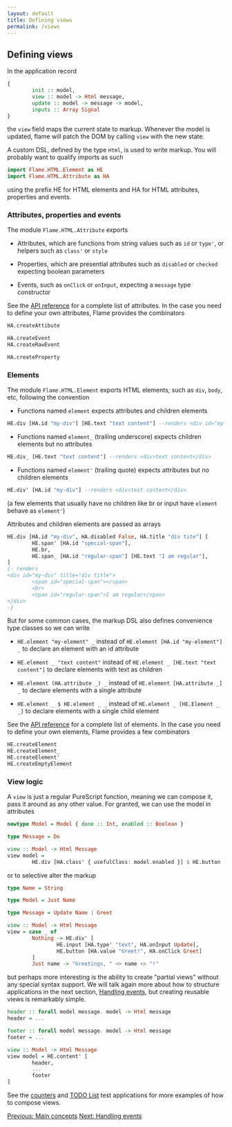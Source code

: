 ```yaml
---
layout: default
title: Defining views
permalink: /views
---
```


## Defining views

In the application record
```haskell
{
        init :: model,
        view :: model -> Html message,
        update :: model -> message -> model,
        inputs :: Array Signal
}
```
the `view` field maps the current state to markup. Whenever the model is updated, flame will patch the DOM by calling `view` with the new state.

A custom DSL, defined by the type `Html`, is used to write markup. You will probably want to qualify imports as such
```haskell
import Flame.HTML.Element as HE
import Flame.HTML.Attribute as HA
```
using the prefix HE for HTML elements and HA for HTML attributes, properties and events.

### Attributes, properties and events

The module `Flame.HTML.Attribute` exports

* Attributes, which are functions from string values such as `id` or `type'`, or helpers such as `class'` or `style`

* Properties, which are presential attributes such as `disabled` or `checked` expecting boolean parameters

* Events, such as `onClick` or `onInput`, expecting a `message` type constructor

See the [API reference](https://pursuit.purescript.org/packages/purescript-flame) for a complete list of attributes. In the case you need to define your own attributes, Flame provides the combinators

```haskell
HA.createAttibute

HA.createEvent
HA.createRawEvent

HA.createProperty
```

### Elements

The module `Flame.HTML.Element` exports HTML elements, such as `div`, `body`, etc, following the convention

* Functions named `element` expects attributes and children elements

```haskell
HE.div [HA.id "my-div"] [HE.text "text content"] --renders <div id="my-div">text content</div>
```

* Functions named `element_` (trailing underscore) expects children elements but no attributes

```haskell
HE.div_ [HE.text "text content"] --renders <div>text content</div>
```

* Functions named `element'` (trailing quote) expects attributes but no children elements

```haskell
HE.div' [HA.id "my-div"] --renders <div>text content</div>
```

(a few elements that usually have no children like br or input have `element` behave as `element'`)

Attributes and children elements are passed as arrays

```haskell
HE.div [HA.id "my-div", HA.disabled False, HA.title "div tite"] [
        HE.span' [HA.id "special-span"],
        HE.br,
        HE.span_ [HA.id "regular-span"] [HE.text "I am regular"],
]
{- renders
<div id="my-div" title="div title">
        <span id="special-span"></span>
        <br>
        <span id="regular-span">I am regular</span>
</div>
-}
```

But for some common cases, the markup DSL also defines convenience type classes so we can write

* `HE.element "my-element" _` instead of `HE.element [HA.id "my-element"] _` to declare an element with an id attribute

* `HE.element _ "text content"` instead of `HE.element _ [HE.text "text content"]` to declare elements with text as children

* `HE.element (HA.attribute _) _` instead of `HE.element [HA.attribute _] _` to declare elements with a single attribute

* `HE.element _ $ HE.element _ _` instead of `HE.element _ [HE.Element _ _]` to declare elements with a single child element

See the [API reference](https://pursuit.purescript.org/packages/purescript-flame) for a complete list of elements. In the case you need to define your own elements, Flame provides a few combinators
```haskell
HE.createElement
HE.createElement_
HE.createElement'
HE.createEmptyElement
```

### View logic

A `view` is just a regular PureScript function, meaning we can compose it, pass it around as any other value. For granted, we can use the model in attributes
```haskell
newtype Model = Model { done :: Int, enabled :: Boolean }

type Message = Do

view :: Model -> Html Message
view model =
        HE.div [HA.class' { usefulClass: model.enabled }] $ HE.button [HA.value "Do thing number " <> show $ model.done, HA.onClick Do]
```
or to selective alter the markup
```haskell
type Name = String

type Model = Just Name

type Message = Update Name | Greet

view :: Model -> Html Message
view = case _ of
        Nothing -> HE.div' [
                HE.input [HA.type' "text", HA.onInput Update],
                HE.button [HA.value "Greet!", HA.onClick Greet]
        ]
        Just name -> "Greetings, " <> name <> "!"
```
but perhaps more interesting is the ability to create "partial views" without any special syntax support. We will talk again more about how to structure applications in the next section, [Handling events](events), but creating reusable views is remarkably simple.
```haskell
header :: forall model message. model -> Html message
header = ...

footer :: forall model message. model -> Html message
footer = ...

view :: Model -> Html Message
view model = HE.content' [
        header,
        ...
        footer
]
```

See the [counters](https://github.com/easafe/purescript-flame/tree/master/examples/NoEffects/Counters) and [TODO List](https://github.com/easafe/purescript-flame/tree/master/examples/EffectList/Todo) test applications for more examples of how to compose views.

<a href="/concepts" class="direction previous">Previous: Main concepts</a>
<a href="/events" class="direction">Next: Handling events</a>